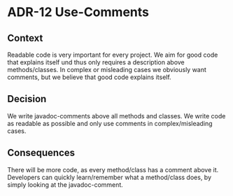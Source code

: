 # ADR-12 Use-Comments

## Context

Readable code is very important for every project. We aim for good code that explains itself und thus only requires a description above methods/classes.
In complex or misleading cases we obviously want comments, but we believe that good code explains itself.

## Decision

We write javadoc-comments above all methods and classes. We write code as readable as possible and only use comments in complex/misleading cases.


## Consequences

There will be more code, as every method/class has a comment above it.
Developers can quickly learn/remember what a method/class does, by simply looking at the javadoc-comment.